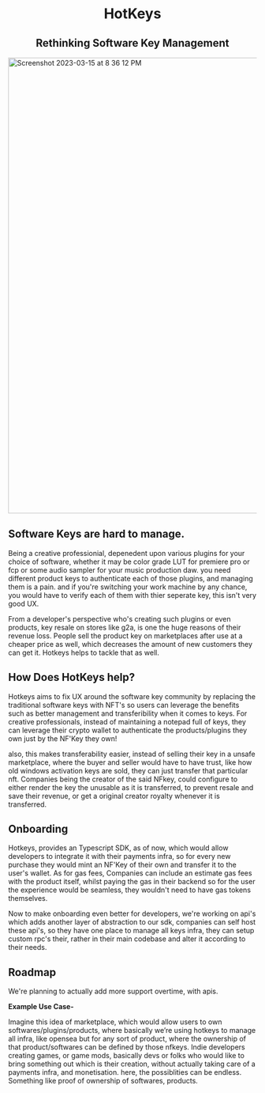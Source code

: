 <h1 align="center">HotKeys</h1>
<h2 align="center">Rethinking Software Key Management</h1>
<img width="922" alt="Screenshot 2023-03-15 at 8 36 12 PM" src="https://user-images.githubusercontent.com/90976669/226206678-5103924e-3f3c-4b7c-bd34-bb653a28ed8e.PNG">


## **Software Keys are hard to manage.**

Being a creative professionial, depenedent upon various plugins for your choice of software, whether it may be color grade LUT for premiere pro or fcp or some audio sampler for your music production daw.
you need different product keys to authenticate each of those plugins, and managing them is a pain.
and if you're switching your work machine by any chance, you would have to verify each of them with thier seperate key, this isn't very good UX.

From a developer's perspective who's creating such plugins or even products, key resale on stores like g2a, is one the huge reasons of their revenue loss. People sell the product key on marketplaces after use at a cheaper price as well, which decreases the amount of new customers they can get it. Hotkeys helps to tackle that as well.


## How Does HotKeys help?
Hotkeys aims to fix UX around the software key community by replacing the traditional software keys with NFT's so users can leverage the benefits such as better management and transferibility when it comes to keys.
For creative professionals, instead of maintaining a notepad full of keys, they can leverage their crypto wallet to authenticate the products/plugins they own just by the NF'Key they own!

also, this makes transferability easier, instead of selling their key in a unsafe marketplace, where the buyer and seller would have to have trust, like how old windows activation keys are sold, they can just transfer that particular nft. Companies being the creator of the said NFkey, could configure to either render the key the unusable as it is transferred, to prevent resale and save their revenue, or get a original creator royalty whenever it is transferred.

## Onboarding
Hotkeys, provides an Typescript SDK, as of now, which would allow developers to integrate it with their payments infra, so for every new purchase they would mint an NF'Key of their own and transfer it to the user's wallet.
As for gas fees, Companies can include an estimate gas fees with the product itself, whilst paying the gas in their backend so for the user the experience would be seamless, they wouldn't need to have gas tokens themselves.

Now to make onboarding even better for developers, we're working on api's which adds another layer of abstraction to our sdk, companies can self host these api's, so they have one place to manage all keys infra, they can setup custom rpc's their, rather in their main codebase and alter it according to their needs.


## Roadmap
We're planning to actually add more support overtime, with apis.

 **Example Use Case-**
 
Imagine this idea of marketplace, which would allow users to own softwares/plugins/products, where basically we’re using hotkeys to manage all infra, like opensea but for any sort of product, where the ownership of that product/softwares can be defined by those nfkeys.
Indie developers creating games, or game mods, basically devs or folks who would like to bring something out which is their creation, without actually taking care of a payments infra, and monetisation.
here, the possiblities can be endless. 
Something like proof of ownership of softwares, products.



















